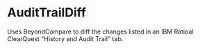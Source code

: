 # AuditTrailDiff
Uses BeyondCompare to diff the changes listed in an IBM Ratioal ClearQuest "History and Audit Trail" tab.
